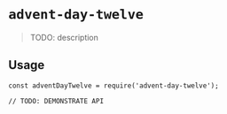 # `advent-day-twelve`

> TODO: description

## Usage

```
const adventDayTwelve = require('advent-day-twelve');

// TODO: DEMONSTRATE API
```
